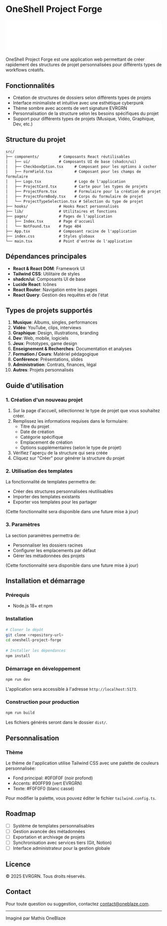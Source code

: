 
# OneShell Project Forge

![OneShell Logo](/public/lovable-uploads/e8aaa7e3-94a8-4a94-a1d9-91c89053d04c.png)

OneShell Project Forge est une application web permettant de créer rapidement des structures de projet personnalisées pour différents types de workflows créatifs.

## Fonctionnalités

- Création de structures de dossiers selon différents types de projets
- Interface minimaliste et intuitive avec une esthétique cyberpunk
- Thème sombre avec accents de vert signature EVRGRN
- Personnalisation de la structure selon les besoins spécifiques du projet
- Support pour différents types de projets (Musique, Vidéo, Graphique, Dev, etc.)

## Structure du projet

```
src/
├── components/         # Composants React réutilisables
│   ├── ui/             # Composants UI de base (shadcn/ui)
│   ├── CheckboxOption.tsx     # Composant pour les options à cocher
│   ├── FormField.tsx          # Composant pour les champs de formulaire
│   ├── Logo.tsx               # Logo de l'application
│   ├── ProjectCard.tsx        # Carte pour les types de projets
│   ├── ProjectForm.tsx        # Formulaire pour la création de projet
│   ├── ProjectFormBody.tsx    # Corps du formulaire de projet
│   └── ProjectTypeSelection.tsx # Sélection du type de projet
├── hooks/              # Hooks React personnalisés
├── lib/                # Utilitaires et fonctions
├── pages/              # Pages de l'application
│   ├── Index.tsx       # Page d'accueil
│   └── NotFound.tsx    # Page 404
├── App.tsx             # Composant racine de l'application
├── index.css           # Styles globaux
└── main.tsx            # Point d'entrée de l'application
```

## Dépendances principales

- **React & React DOM**: Framework UI
- **Tailwind CSS**: Utilitaire de styles
- **shadcn/ui**: Composants UI de base
- **Lucide React**: Icônes
- **React Router**: Navigation entre les pages
- **React Query**: Gestion des requêtes et de l'état

## Types de projets supportés

1. **Musique**: Albums, singles, performances
2. **Vidéo**: YouTube, clips, interviews
3. **Graphique**: Design, illustrations, branding
4. **Dev**: Web, mobile, logiciels
5. **Jeux**: Prototypes, game design
6. **Enseignement & Recherches**: Documentation et analyses
7. **Formation / Cours**: Matériel pédagogique
8. **Conférence**: Présentations, slides
9. **Administration**: Contrats, finances, légal
10. **Autres**: Projets personnalisés

## Guide d'utilisation

### 1. Création d'un nouveau projet

1. Sur la page d'accueil, sélectionnez le type de projet que vous souhaitez créer.
2. Remplissez les informations requises dans le formulaire:
   - Titre du projet
   - Date de création
   - Catégorie spécifique
   - Emplacement de création
   - Options supplémentaires (selon le type de projet)
3. Vérifiez l'aperçu de la structure qui sera créée
4. Cliquez sur "Créer" pour générer la structure du projet

### 2. Utilisation des templates

La fonctionnalité de templates permettra de:
- Créer des structures personnalisées réutilisables
- Importer des templates existants
- Exporter vos templates pour les partager

(Cette fonctionnalité sera disponible dans une future mise à jour)

### 3. Paramètres

La section paramètres permettra de:
- Personnaliser les dossiers racines
- Configurer les emplacements par défaut
- Gérer les métadonnées des projets

(Cette fonctionnalité sera disponible dans une future mise à jour)

## Installation et démarrage

### Prérequis

- Node.js 18+ et npm

### Installation

```bash
# Cloner le dépôt
git clone <repository-url>
cd oneshell-project-forge

# Installer les dépendances
npm install
```

### Démarrage en développement

```bash
npm run dev
```

L'application sera accessible à l'adresse `http://localhost:5173`.

### Construction pour production

```bash
npm run build
```

Les fichiers générés seront dans le dossier `dist/`.

## Personnalisation

### Thème

Le thème de l'application utilise Tailwind CSS avec une palette de couleurs personnalisée:
- Fond principal: #0F0F0F (noir profond)
- Accents: #00FF99 (vert EVRGRN)
- Texte: #F0F0F0 (blanc cassé)

Pour modifier la palette, vous pouvez éditer le fichier `tailwind.config.ts`.

## Roadmap

- [ ] Système de templates personnalisables
- [ ] Gestion avancée des métadonnées
- [ ] Exportation et archivage de projets
- [ ] Synchronisation avec services tiers (Git, Notion)
- [ ] Interface administrateur pour la gestion globale

## Licence

© 2025 EVRGRN. Tous droits réservés.

## Contact

Pour toute question ou suggestion, contactez [contact@oneblaze.com](mailto:contact@oneblaze.com).

---

Imaginé par Mathis OneBlaze
